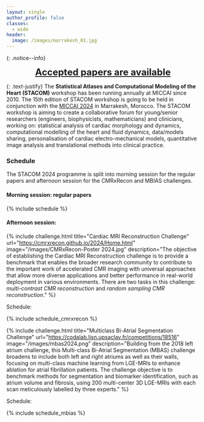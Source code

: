 ```yaml
---
layout: single
author_profile: false
classes:
  - wide
header:
  image: /images/marrakesh_01.jpg
---
```


<!--
{: .notice--info}
<div stule="margin: 0px 50px 0px 50px;">
<div style="text-align: center; margin-bottom: 1em;"><strong><font size="+2">SUBMISSION IS EXTENDED TO 30 June 2024</font></strong></div>

The regular paper submission has been extended to <strong>Sunday, 30 June 2024 23:59:59 <a href="https://www.timeanddate.com/worldclock/timezone/utc-12" target=_blank>UTC-12</a></strong>, but we request all participants to submit title and abstract as a placeholder by <strong>24 June 2024</strong>.

<div style="text-align: left; margin-top: 1em;">
Current submission clock:
<div style="text-align: center;">
<iframe src="https://free.timeanddate.com/clock/i9fcat4q/n3926/fs18/tct/pct/ftb/tt0/tm1/th1/ta1/tb2" frameborder="0" width="366" height="23" allowtransparency="true"></iframe>
</div>
</div>
</div>
-->

{: .notice--info}
<div style="text-align: center; margin-bottom: 1em;"><strong><font size="+2"><a href="papers">Accepted papers are available</a></font></strong></div>

{: .text-justify}
The **Statistical Atlases and Computational Modeling of the Heart (STACOM)** workshop has been running annually at MICCAI since 2010. The 15th edition of STACOM workshop is going to be held in conjunction with the [MICCAI 2024](https://conferences.miccai.org/2024/en/) in Marrakesh, Morocco. The STACOM workshop is aiming to create a collaborative forum for young/senior researchers (engineers, biophysicists, mathematicians) and clinicians, working on: statistical analysis of cardiac morphology and dynamics, computational modelling of the heart and fluid dynamics, data/models sharing, personalisation of cardiac electro-mechanical models, quantitative image analysis and translational methods into clinical practice.

<!--
<div style="text-align: center;"><a href="https://equinocs.springernature.com/service/STACOM2024" target="_blank" class="btn btn--info btn--large" style="margin-top: 10px; padding-left: 50px; padding-right: 50px;">Submit Your Paper</a></div>
-->

### Schedule

The STACOM 2024 programme is split into morning session for the regular papers and afternoon session for the CMRxRecon and MBIAS challenges. 

#### Morning session: regular papers

{% include schedule %}

#### Afternoon session: 

{% include challenge.html 
title="Cardiac MRI Reconstruction Challenge" 
url="https://cmrxrecon.github.io/2024/Home.html"
image="/images/CMRxRecon-Poster 2024.jpg"
description="The objective of establishing the Cardiac MRI Reconstruction challenge is to provide a benchmark that enables the broader research community to contribute to the important work of accelerated CMR imaging with universal approaches that allow more diverse applications and better performance in real-world deployment in various environments. There are two tasks in this challenge: *multi-contrast CMR reconstruction* and *random sampling CMR reconstruction*." %}

Schedule:

{% include schedule_cmrxrecon %}

{% include challenge.html 
title="Multiclass Bi-Atrial Segmentation Challenge" 
url="https://codalab.lisn.upsaclay.fr/competitions/18516" 
image="/images/mbas2024.png" 
description="Building from the 2018 left atrium challenge, this Multi-class Bi-Atrial Segmentation (MBAS) challenge broadens to include both left and right atriums as well as their walls, focusing on multi-class machine learning from LGE-MRIs to enhance ablation for atrial fibrillation patients. The challenge objective is to benchmark methods for segmentation and biomarker identification, such as atrium volume and fibrosis, using 200 multi-center 3D LGE-MRIs with each scan meticulously labelled by three experts." %}

Schedule:

{% include schedule_mbias %}
